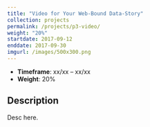 ```yaml
---
title: "Video for Your Web-Bound Data-Story"
collection: projects
permalink: /projects/p3-video/
weight: "20%"
startdate: 2017-09-12
enddate: 2017-09-30
imgurl: /images/500x300.png
---
```


<ul class="project-top-info">
  <li>
    <b>Timeframe</b>: xx/xx &ndash; xx/xx
  <li>
    <b>Weight</b>: 20%
</ul>

## Description

Desc here.
